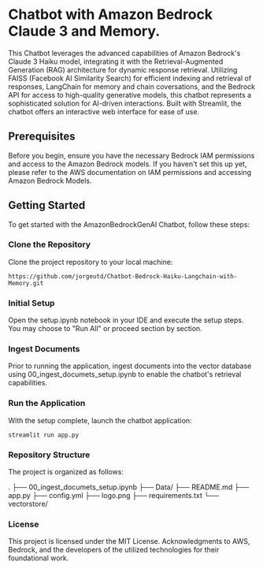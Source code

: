 # Chatbot with Amazon Bedrock Claude 3 and Memory.
This Chatbot leverages the advanced capabilities of Amazon Bedrock's Claude 3 Haiku model, integrating it with the Retrieval-Augmented Generation (RAG) architecture for dynamic response retrieval. Utilizing FAISS (Facebook AI Similarity Search) for efficient indexing and retrieval of responses, LangChain for memory and chain coversations, and the Bedrock API for access to high-quality generative models, this chatbot represents a sophisticated solution for AI-driven interactions. Built with Streamlit, the chatbot offers an interactive web interface for ease of use.

## Prerequisites
Before you begin, ensure you have the necessary Bedrock IAM permissions and access to the Amazon Bedrock models. If you haven't set this up yet, please refer to the AWS documentation on IAM permissions and accessing Amazon Bedrock Models.


## Getting Started
To get started with the AmazonBedrockGenAI Chatbot, follow these steps:

### Clone the Repository
Clone the project repository to your local machine:

```
https://github.com/jorgeutd/Chatbot-Bedrock-Haiku-Langchain-with-Memory.git
```

### Initial Setup
Open the setup.ipynb notebook in your IDE and execute the setup steps. You may choose to "Run All" or proceed section by section.

### Ingest Documents
Prior to running the application, ingest documents into the vector database using 00_ingest_documets_setup.ipynb to enable the chatbot's retrieval capabilities.

### Run the Application
With the setup complete, launch the chatbot application:

```
streamlit run app.py
```

### Repository Structure
The project is organized as follows:

.
├── 00_ingest_documets_setup.ipynb
├── Data/
├── README.md
├── app.py
├── config.yml
├── logo.png
├── requirements.txt
└── vectorstore/


### License
This project is licensed under the MIT License. Acknowledgments to AWS, Bedrock, and the developers of the utilized technologies for their foundational work.